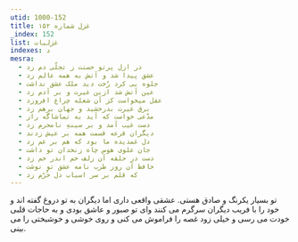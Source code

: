 ```yaml
---
utid: 1000-152
title: غزل شماره ۱۵۲
_index: 152
list: غزلیات
indexes: د
mesra:
  - در ازل پرتو حسنت ز تجلّی دم زد
  - عشق پیدا شد و آتش به همه عالم زد
  - جلوه یی کرد رُخت دید ملک عشق نداشت
  - عین آتش شد ازین غیرت و بر آدم زد
  - عقل میخواست کز آن شعله چراغ افروزد
  - برق غیرت بدرخشید و جهان برهم زد
  - مدّعی خواست که آید به تماشاگه راز
  - دست غیب آمد و بر سینهِ نامحرم زد
  - دیگران قرعه قسمت همه بر عیش زدند
  - دل غمدیده ما بود که هم بر غم زد
  - جان علوی هوس چاه زنخدان تو داشت
  - دست در حلقه آن زلف خم اندر خم زد
  - حافظ آن روز طرب نامه عشق تو نوشت
  - که قلم بر سر اسباب دل خُرّم زد
---
```

تو بسیار یکرنگ و صادق هستی. عشقی واقعی داری اما دیگران به تو دروغ گفته اند و خود را با فریب دیگران سرگرم می کنند وای تو صبور و عاشق بودی و به حاجات قلبی خودت می رسی و خیلی زود غصه را فراموش می کنی و روی خوشی و خوشبختی را می بینی.
